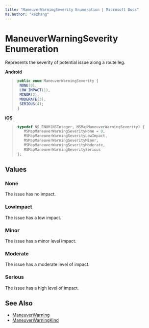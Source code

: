 ```yaml
---
title: "ManeuverWarningSeverity Enumeration | Microsoft Docs"
ms.author: "kezhang"
---
```


# ManeuverWarningSeverity Enumeration

Represents the severity of potential issue along a route leg.

**Android**

>```java
>public enum ManeuverWarningSeverity {
>  NONE(0),
>  LOW_IMPACT(1),
>  MINOR(2),
>  MODERATE(3),
>  SERIOUS(4);
>}
>```

**iOS**

>```objectivec
>typedef NS_ENUM(NSInteger, MSMapManeuverWarningSeverity) {
>    MSMapManeuverWarningSeverityNone = 0,
>    MSMapManeuverWarningSeverityLowImpact,
>    MSMapManeuverWarningSeverityMinor,
>    MSMapManeuverWarningSeverityModerate,
>    MSMapManeuverWarningSeveritySerious
>};
>```

## Values

### None

The issue has no impact.

### LowImpact

The issue has a low impact.

### Minor

The issue has a minor level impact.

### Moderate

The issue has a moderate level of impact.

### Serious

The issue has a high level of impact.

## See Also

* [ManeuverWarning](maneuverwarning-class.md)
* [ManeuverWarningKind](maneuverwarningkind-enumeration.md)